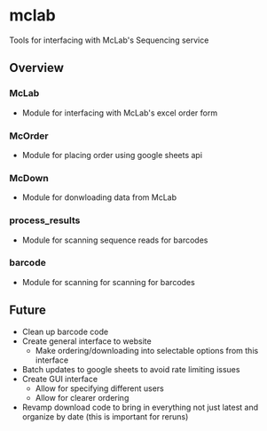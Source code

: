# mclab
Tools for interfacing with McLab's Sequencing service

## Overview
### McLab
- Module for interfacing with McLab's excel order form

### McOrder
- Module for placing order using google sheets api

### McDown
- Module for donwloading data from McLab

### process_results
- Module for scanning sequence reads for barcodes

### barcode
- Module for scanning for scanning for barcodes

## Future
- Clean up barcode code
- Create general interface to website
  - Make ordering/downloading into selectable options from this interface
- Batch updates to google sheets to avoid rate limiting issues
- Create GUI interface
  - Allow for specifying different users
  - Allow for clearer ordering
- Revamp download code to bring in everything not just latest and organize by date (this is important for reruns)
